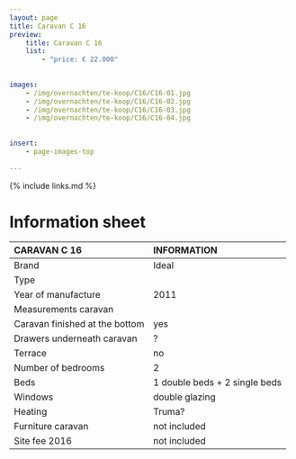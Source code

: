 ```yaml
---
layout: page
title: Caravan C 16
preview: 
    title: Caravan C 16
    list:
        - "price: € 22.000"
        
        
images:
    - /img/overnachten/te-koop/C16/C16-01.jpg
    - /img/overnachten/te-koop/C16/C16-02.jpg
    - /img/overnachten/te-koop/C16/C16-03.jpg
    - /img/overnachten/te-koop/C16/C16-04.jpg
    
    
insert:
    - page-images-top
    
---
```


{% include links.md %}



# Information sheet

CARAVAN C 16                | INFORMATION | 
:---------------------------|:------------|
Brand                       |Ideal                
Type                        |                   
Year of manufacture         |2011       
Measurements caravan        |
Caravan finished at the bottom  |yes      
Drawers underneath caravan      |?       
Terrace                     |no 
Number of bedrooms          |2
Beds               |1 double beds + 2 single beds
Windows                      |double glazing
Heating           |Truma?
Furniture caravan            |not included
Site fee 2016  |not included
